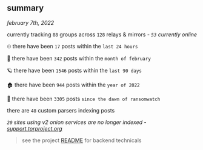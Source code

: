 
## summary
_february 7th, 2022_

currently tracking `88` groups across `128` relays & mirrors - _`53` currently online_

⏲ there have been `17` posts within the `last 24 hours`

🦈 there have been `342` posts within the `month of february`

🪐 there have been `1546` posts within the `last 90 days`

🏚 there have been `944` posts within the `year of 2022`

🦕 there have been `3305` posts `since the dawn of ransomwatch`

there are `48` custom parsers indexing posts

_`20` sites using v2 onion services are no longer indexed - [support.torproject.org](https://support.torproject.org/onionservices/v2-deprecation/)_

> see the project [README](https://github.com/thetanz/ransomwatch#ransomwatch--) for backend technicals
